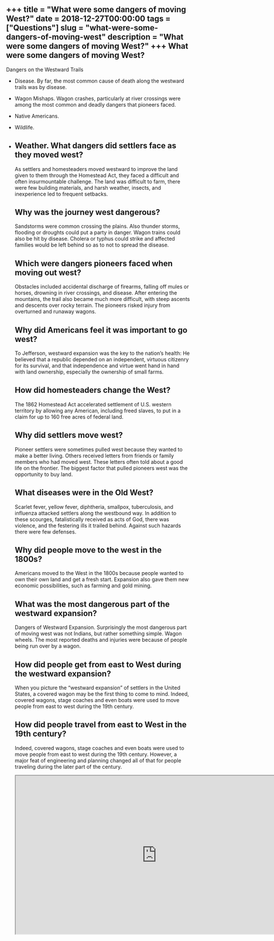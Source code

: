 +++
title = "What were some dangers of moving West?"
date = 2018-12-27T00:00:00
tags = ["Questions"]
slug = "what-were-some-dangers-of-moving-west"
description = "What were some dangers of moving West?"
+++
What were some dangers of moving West?
--------------------------------------

Dangers on the Westward Trails

- Disease. By far, the most common cause of death along the westward trails was by disease.
- Wagon Mishaps. Wagon crashes, particularly at river crossings were among the most common and deadly dangers that pioneers faced.
- Native Americans.
- Wildlife.
- Weather. What dangers did settlers face as they moved west?
    --------------------------------------------------
    
    As settlers and homesteaders moved westward to improve the land given to them through the Homestead Act, they faced a difficult and often insurmountable challenge. The land was difficult to farm, there were few building materials, and harsh weather, insects, and inexperience led to frequent setbacks.
    
    Why was the journey west dangerous?
    -----------------------------------
    
    Sandstorms were common crossing the plains. Also thunder storms, flooding or droughts could put a party in danger. Wagon trains could also be hit by disease. Cholera or typhus could strike and affected families would be left behind so as to not to spread the disease.
    
    Which were dangers pioneers faced when moving out west?
    -------------------------------------------------------
    
    Obstacles included accidental discharge of firearms, falling off mules or horses, drowning in river crossings, and disease. After entering the mountains, the trail also became much more difficult, with steep ascents and descents over rocky terrain. The pioneers risked injury from overturned and runaway wagons.
    
    Why did Americans feel it was important to go west?
    ---------------------------------------------------
    
    To Jefferson, westward expansion was the key to the nation’s health: He believed that a republic depended on an independent, virtuous citizenry for its survival, and that independence and virtue went hand in hand with land ownership, especially the ownership of small farms.
    
    How did homesteaders change the West?
    -------------------------------------
    
    The 1862 Homestead Act accelerated settlement of U.S. western territory by allowing any American, including freed slaves, to put in a claim for up to 160 free acres of federal land.
    
    Why did settlers move west?
    ---------------------------
    
    Pioneer settlers were sometimes pulled west because they wanted to make a better living. Others received letters from friends or family members who had moved west. These letters often told about a good life on the frontier. The biggest factor that pulled pioneers west was the opportunity to buy land.
    
    What diseases were in the Old West?
    -----------------------------------
    
    Scarlet fever, yellow fever, diphtheria, smallpox, tuberculosis, and influenza attacked settlers along the westbound way. In addition to these scourges, fatalistically received as acts of God, there was violence, and the festering ills it trailed behind. Against such hazards there were few defenses.
    
    Why did people move to the west in the 1800s?
    ---------------------------------------------
    
    Americans moved to the West in the 1800s because people wanted to own their own land and get a fresh start. Expansion also gave them new economic possibilities, such as farming and gold mining.
    
    What was the most dangerous part of the westward expansion?
    -----------------------------------------------------------
    
    Dangers of Westward Expansion. Surprisingly the most dangerous part of moving west was not Indians, but rather something simple. Wagon wheels. The most reported deaths and injuries were because of people being run over by a wagon.
    
    How did people get from east to West during the westward expansion?
    -------------------------------------------------------------------
    
    When you picture the “westward expansion” of settlers in the United States, a covered wagon may be the first thing to come to mind. Indeed, covered wagons, stage coaches and even boats were used to move people from east to west during the 19th century.
    
    How did people travel from east to West in the 19th century?
    ------------------------------------------------------------
    
    Indeed, covered wagons, stage coaches and even boats were used to move people from east to west during the 19th century. However, a major feat of engineering and planning changed all of that for people traveling during the later part of the century.
    
    <iframe allow="accelerometer; autoplay; clipboard-write; encrypted-media; gyroscope; picture-in-picture" allowfullscreen="" class="__youtube_prefs__  epyt-is-override  no-lazyload" data-no-lazy="1" data-origheight="433" data-origwidth="770" data-skipgform_ajax_framebjll="" height="433" id="_ytid_49206" loading="lazy" src="https://www.youtube.com/embed/ceaToIwi-Qk?enablejsapi=1&autoplay=0&cc_load_policy=0&cc_lang_pref=&iv_load_policy=1&loop=0&modestbranding=0&rel=1&fs=1&playsinline=0&autohide=2&theme=dark&color=red&controls=1&" title="YouTube player" width="770"></iframe>
